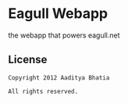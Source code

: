 # Eagull Webapp

the webapp that powers eagull.net

## License

	Copyright 2012 Aaditya Bhatia

	All rights reserved.

